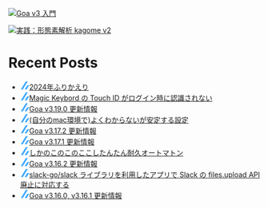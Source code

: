 [![Goa v3 入門](https://user-images.githubusercontent.com/4232165/99132515-db697b00-2659-11eb-8dae-05b549bcba90.png)](https://zenn.dev/ikawaha/books/goa-design-v3)

[![実践：形態素解析 kagome v2](https://user-images.githubusercontent.com/4232165/102152682-e281e400-3eb8-11eb-91f7-13e08a8977d9.png)](https://zenn.dev/ikawaha/books/kagome-v2-japanese-tokenizer)

# Recent Posts

<!--[START github.com/ikawaha/feedsnippet]--><!--[2024-12-27T13:50:54Z]-->
* ![](./icon/zenn.png)[2024年ふりかえり](https://zenn.dev/ikawaha/articles/20241227-14f5ae40d359a4)
* ![](./icon/zenn.png)[Magic Keybord の Touch ID がログイン時に認識されない](https://zenn.dev/ikawaha/articles/20241101-a63419c7824103)
* ![](./icon/zenn.png)[Goa v3.19.0 更新情報](https://zenn.dev/ikawaha/articles/20240914-0f62310953c2ba)
* ![](./icon/zenn.png)[(自分のmac環境で)よくわからないが安定する設定](https://zenn.dev/ikawaha/articles/20240907-319ef3a13d9dae)
* ![](./icon/zenn.png)[Goa v3.17.2 更新情報](https://zenn.dev/ikawaha/articles/20240709-8f7163a184b6a7)
* ![](./icon/zenn.png)[Goa v3.17.1 更新情報](https://zenn.dev/ikawaha/articles/20240707-4ee9e93fb6325c)
* ![](./icon/zenn.png)[しかのこのこのここしたんたん耐久オートマトン](https://zenn.dev/ikawaha/articles/20240629-d52f7a78075457)
* ![](./icon/zenn.png)[Goa v3.16.2 更新情報](https://zenn.dev/ikawaha/articles/20240615-dafbcafacfe360)
* ![](./icon/zenn.png)[slack-go/slack ライブラリを利用したアプリで Slack の files.upload API 廃止に対応する](https://zenn.dev/ikawaha/articles/20240505-842774e0b280d4)
* ![](./icon/zenn.png)[Goa v3.16.0, v3.16.1 更新情報](https://zenn.dev/ikawaha/articles/20240420-b13099daf18119)
<!--[END github.com/ikawaha/feedsnippet]-->

